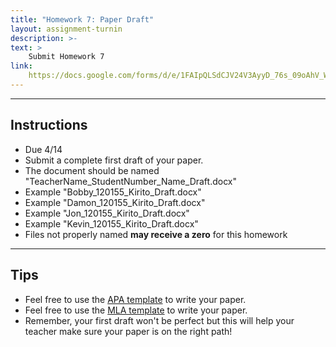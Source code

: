 ```yaml
---
title: "Homework 7: Paper Draft"
layout: assignment-turnin
description: >-
text: >
    Submit Homework 7
link: 
    https://docs.google.com/forms/d/e/1FAIpQLSdCJV24V3AyyD_76s_09oAhV_WNNhKysdTmxYwBwrvDEFoKLw/viewform?usp=sf_link
---
```

---
## Instructions
- Due 4/14
- Submit a complete first draft of your paper.
- The document should be named "TeacherName_StudentNumber_Name_Draft.docx"
- Example "Bobby_120155_Kirito_Draft.docx"
- Example "Damon_120155_Kirito_Draft.docx"
- Example "Jon_120155_Kirito_Draft.docx"
- Example "Kevin_120155_Kirito_Draft.docx"
- Files not properly named **may receive a zero** for this homework
---
## Tips
- Feel free to use the [APA template](https://docs.google.com/document/d/1XYLYpv6UT1L5TINqOz0IR6Q9XAoSWBxv/edit?usp=sharing&ouid=106340071982720803011&rtpof=true&sd=true) to write your paper.
- Feel free to use the [MLA template](https://docs.google.com/document/d/1heyKJB0aHgCSFQR8IdlcZ0m6QTVDEWzh/edit?usp=share_link&ouid=106340071982720803011&rtpof=true&sd=true) to write your paper.  
- Remember, your first draft won't be perfect but this will help your teacher make sure your paper is on the right path!